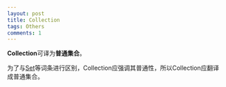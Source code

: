 ```yaml
---
layout: post
title: Collection
tags: Others
comments: 1
---
```


**Collection**可译为**普通集合**。

为了与[Set](/Set)等词条进行区别，Collection应强调其普通性，所以Collection应翻译成普通集合。